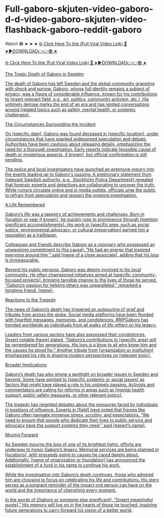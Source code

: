 # Full-gaboro-skjuten-video-gaboro-d-d-video-gaboro-skjuten-video-flashback-gaboro-reddit-gaboro


Watch 🟢 ➤ ➤ ➤ <a href="https://zitron.cfd/gaboro-skjuten-video-gaboro-död-video-gaboro-skjuten-video-flashback-gaboro-reddit-gabors"> 🌐 Click Here To link (Full Viral Video Link) 
🔴 ➤►DOWNLOAD👉👉🟢 ➤




<a href="https://zitron.cfd/gaboro-skjuten-video-gaboro-död-video-gaboro-skjuten-video-flashback-gaboro-reddit-gabors"> 🌐 Click Here To link (Full Viral Video Link) 
🔴 ➤►DOWNLOAD👉👉🟢 ➤


The Tragic Death of Gaboro in Sweden

The death of Gaboro has left Sweden and the global community grappling with shock and sorrow. Gaboro, whose full identity remains a subject of privacy, was a figure of considerable influence, known for his contributions to [insert relevant field, e.g., art, politics, community activism, etc.]. His untimely demise marks the end of an era and has ignited conversations around [related topics such as safety, mental health, or systemic challenges].

The Circumstances Surrounding the Incident

On [specific date], Gaboro was found deceased in [specific location], under circumstances that have sparked widespread speculation and debate. Authorities have been cautious about releasing details, emphasizing the need for a thorough investigation. Early reports indicate [possible cause of death or mysterious aspects, if known], but official confirmation is still pending.

The police and local investigators have launched an extensive inquiry into the events leading up to Gaboro's passing. A preliminary statement from [relevant Swedish authority, e.g., Stockholm Police Department] revealed that forensic experts and detectives are collaborating to uncover the truth. While rumors circulate online and in media outlets, officials urge the public to refrain from speculation and respect the ongoing investigation.

A Life Remembered

Gaboro’s life was a tapestry of achievements and challenges. Born in [location or year if known], he quickly rose to prominence through [mention significant accomplishments]. His work in [specific area, such as social justice, environmental advocacy, or cultural preservation] earned him a reputation as a trailblazer.

Colleagues and friends describe Gaboro as a visionary who possessed an unwavering commitment to [his cause]. “He had an energy that inspired everyone around him,” said [name of a close associate], adding that his loss is immeasurable.

Beyond his public persona, Gaboro was deeply involved in his local community. He often championed initiatives aimed at [specific community-focused projects], bringing tangible change to the lives of those he served. “Gaboro’s passion for helping others was unparalleled,” remarked a longtime friend, [name].

Reactions to the Tragedy

The news of Gaboro’s death has triggered an outpouring of grief and tributes from across the globe. Social media platforms have been flooded with heartfelt messages, memories, and condolences. #RIPGaboro has trended worldwide as individuals from all walks of life reflect on his legacy.

Leaders from various sectors have also expressed their condolences. [Insert notable figure] stated, “Gaboro’s contributions to [specific area] will be remembered for generations. His loss is a blow to all who knew him and the causes he stood for.” Another tribute from [organization or institution] emphasized his role in shaping modern perspectives on [relevant topic].

Broader Implications

Gaboro’s death has also shone a spotlight on broader issues in Sweden and beyond. Some have pointed to [specific systemic or social issues] as factors that might have played a role in his untimely passing. Activists and commentators are calling for reforms in areas such as [mental health support, public safety measures, or other relevant topics].

The tragedy has reignited debates about the pressures faced by individuals in positions of influence. Experts in [field] have noted that figures like Gaboro often navigate immense stress, scrutiny, and expectations. “We need to ensure that people who dedicate their lives to public service and advocacy have the support systems they need,” said [expert’s name].

Moving Forward

As Sweden mourns the loss of one of its brightest lights, efforts are underway to honor Gaboro’s legacy. Memorial services are being planned in [locations], with proceeds going to causes he cared deeply about. Additionally, [name of organization or foundation] has announced the establishment of a fund in his name to continue his work.

While the investigation into Gaboro’s death continues, those who admired him are choosing to focus on celebrating his life and contributions. His story serves as a poignant reminder of the impact one person can have on the world and the importance of cherishing every moment.

In the words of [Gaboro or someone else significant], “[Insert meaningful quote].” His memory will live on in the hearts of those he touched, inspiring future generations to carry forward his vision of a better world.

